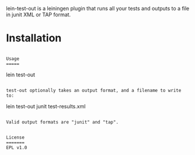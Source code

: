 lein-test-out is a leiningen plugin that runs all your tests and outputs to a file in junit XML or TAP format.

Installation
============

```:plugins [[org.clojars.oliyh/lein-test-out "0.3.2"]]

Usage
=====

```
lein test-out
```

test-out optionally takes an output format, and a filename to write to:

```
lein test-out junit test-results.xml
```

Valid output formats are "junit" and "tap".


License
=======
EPL v1.0
